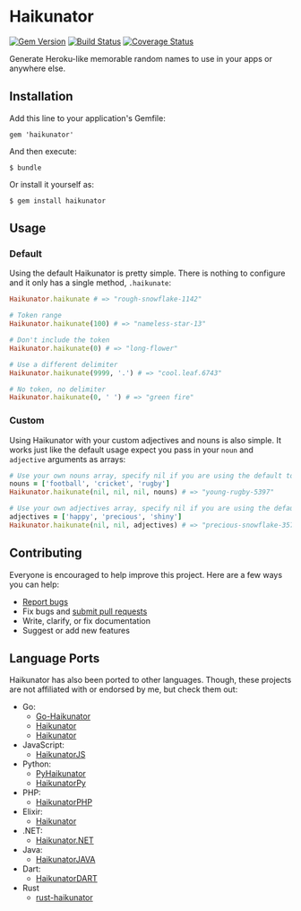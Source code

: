 # Haikunator

[![Gem Version](https://badge.fury.io/rb/haikunator.svg)](http://badge.fury.io/rb/haikunator)
[![Build Status](https://travis-ci.org/usmanbashir/haikunator.svg?branch=master)](https://travis-ci.org/usmanbashir/haikunator)
[![Coverage Status](https://coveralls.io/repos/usmanbashir/haikunator/badge.svg)](https://coveralls.io/r/usmanbashir/haikunator)

Generate Heroku-like memorable random names to use in your apps or anywhere else.

## Installation

Add this line to your application's Gemfile:

    gem 'haikunator'

And then execute:

    $ bundle

Or install it yourself as:

    $ gem install haikunator

## Usage

### Default

Using the default Haikunator is pretty simple. There is nothing to configure and it only has a single method, `.haikunate`:

```ruby
Haikunator.haikunate # => "rough-snowflake-1142"

# Token range
Haikunator.haikunate(100) # => "nameless-star-13"

# Don't include the token
Haikunator.haikunate(0) # => "long-flower"

# Use a different delimiter
Haikunator.haikunate(9999, '.') # => "cool.leaf.6743"

# No token, no delimiter
Haikunator.haikunate(0, ' ') # => "green fire"
```

### Custom

Using Haikunator with your custom adjectives and nouns is also simple. It works just like the default usage expect you pass in your `noun` and `adjective` arguments as arrays:

```ruby
# Use your own nouns array, specify nil if you are using the default token range delimiter
nouns = ['football', 'cricket', 'rugby']
Haikunator.haikunate(nil, nil, nil, nouns) # => "young-rugby-5397"

# Use your own adjectives array, specify nil if you are using the default token range delimiter
adjectives = ['happy', 'precious', 'shiny']
Haikunator.haikunate(nil, nil, adjectives) # => "precious-snowflake-3578"
```

## Contributing

Everyone is encouraged to help improve this project. Here are a few ways you can help:

- [Report bugs](https://github.com/usmanbashir/haikunator/issues)
- Fix bugs and [submit pull requests](https://github.com/usmanbashir/haikunator/pulls)
- Write, clarify, or fix documentation
- Suggest or add new features

## Language Ports

Haikunator has also been ported to other languages. Though, these projects are not
affiliated with or endorsed by me, but check them out:

- Go:
  - [Go-Haikunator](https://github.com/yelinaung/go-haikunator)
  - [Haikunator](https://github.com/gjohnson/haikunator)
  - [Haikunator](https://github.com/taion809/haikunator)
- JavaScript:
  - [HaikunatorJS](https://github.com/Atrox/haikunatorjs)
- Python:
  - [PyHaikunator](https://github.com/ferhatelmas/pyhaikunator)
  - [HaikunatorPy](https://github.com/Atrox/haikunatorpy)
- PHP:
  - [HaikunatorPHP](https://github.com/Atrox/haikunatorphp)
- Elixir:
  - [Haikunator](https://github.com/knrz/Haikunator)
- .NET:
  - [Haikunator.NET](https://github.com/Atrox/haikunator.net)
- Java:
  - [HaikunatorJAVA](https://github.com/Atrox/haikunatorjava)
- Dart:
  - [HaikunatorDART](https://github.com/Atrox/haikunatordart)
- Rust
  - [rust-haikunator](https://github.com/nishanths/rust-haikunator)
